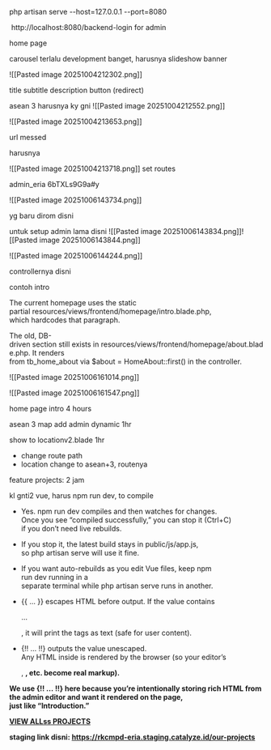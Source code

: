 
php artisan serve --host=127.0.0.1 --port=8080

 http://localhost:8080/backend-login for admin

home page

carousel terlalu development banget, harusnya slideshow banner


![[Pasted image 20251004212302.png]]

title subtitle description button (redirect)



asean 3 harusnya ky gni
![[Pasted image 20251004212552.png]]

![[Pasted image 20251004213653.png]]

url messed

harusnya

![[Pasted image 20251004213718.png]]
set routes


admin_eria
6bTXLs9G9a#y


![[Pasted image 20251006143734.png]]

yg baru dirom disni


untuk setup admin lama disni
![[Pasted image 20251006143834.png]]![[Pasted image 20251006143844.png]]

![[Pasted image 20251006144244.png]]


controllernya disni



contoh intro

The current homepage uses the static partial resources/views/frontend/homepage/intro.blade.php, which hardcodes that paragraph.

The old, DB-driven section still exists in resources/views/frontend/homepage/about.blade.php. It renders from tb_home_about via $about = HomeAbout::first() in the controller.

![[Pasted image 20251006161014.png]]

![[Pasted image 20251006161547.png]]



home page
 intro 4 hours

asean 3 map add admin dynamic 1hr

show to locationv2.blade 1hr

- change route path
- location change to asean+3, routenya


feature projects: 2 jam

kl gnti2 vue, harus npm run dev, to compile


- Yes. npm run dev compiles and then watches for changes. Once you see “compiled successfully,” you can stop it (Ctrl+C) if you don’t need live rebuilds.

- If you stop it, the latest build stays in public/js/app.js, so php artisan serve will use it fine.

- If you want auto-rebuilds as you edit Vue files, keep npm run dev running in a separate terminal while php artisan serve runs in another.

- {{ ... }} escapes HTML before output. If the value contains <p>…</p>, it will print the tags as text (safe for user content).

- {!! ... !!} outputs the value unescaped. Any HTML inside is rendered by the browser (so your editor’s <p>, <strong>, etc. become real markup).

We use {!! ... !!} here because you’re intentionally storing rich HTML from the admin editor and want it rendered on the page, just like “Introduction.”



<a href="{{ route('frontend.project') }}" class="d-none d-md-inline btn btn-outline-warning m-none">VIEW ALLss PROJECTS</a>


staging link disni: https://rkcmpd-eria.staging.catalyze.id/our-projects